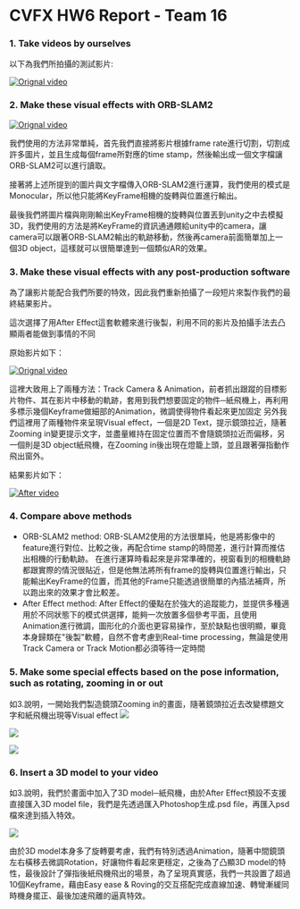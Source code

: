 # CVFX HW6 Report - Team 16

### 1. Take videos by ourselves
以下為我們所拍攝的測試影片:

[![Orignal video](http://img.youtube.com/vi/3TmlKczMQds/0.jpg)](https://youtu.be/3TmlKczMQds)

### 2. Make these visual effects with ORB-SLAM2

[![Orignal video](http://img.youtube.com/vi/C8XTWXcMIWc/0.jpg)](https://youtu.be/C8XTWXcMIWc)

我們使用的方法非常單純，首先我們直接將影片根據frame rate進行切割，切割成許多圖片，並且生成每個frame所對應的time stamp，然後輸出成一個文字檔讓ORB-SLAM2可以進行讀取。

接著將上述所提到的圖片與文字檔傳入ORB-SLAM2進行運算，我們使用的模式是Monocular，所以他只能將KeyFrame相機的旋轉與位置進行輸出。

最後我們將圖片檔與剛剛輸出KeyFrame相機的旋轉與位置丟到unity之中去模擬3D，我們使用的方法是將KeyFrame的資訊通通餵給unity中的camera，讓camera可以跟著ORB-SLAM2輸出的軌跡移動，然後再camera前面簡單加上一個3D object，這樣就可以很簡單達到一個類似AR的效果。

### 3. Make these visual effects with any post-production software

為了讓影片能配合我們所要的特效，因此我們重新拍攝了一段短片來製作我們的最終結果影片。

這次選擇了用After Effect這套軟體來進行後製，利用不同的影片及拍攝手法去凸顯兩者能做到事情的不同

原始影片如下：

[![Orignal video](http://img.youtube.com/vi/IpXLfVhbmdY/0.jpg)](https://youtu.be/IpXLfVhbmdY)

這裡大致用上了兩種方法：Track Camera & Animation，前者抓出跟蹤的目標影片物件、其在影片中移動的軌跡，套用到我們想要固定的物件─紙飛機上，再利用多標示幾個Keyframe做細部的Animation，微調使得物件看起來更加固定
另外我們這裡用了兩種物件來呈現Visual effect，一個是2D Text，提示鏡頭拉近，隨著Zooming in變更提示文字，並盡量維持在固定位置而不會隨鏡頭拉近而偏移，另一個則是3D object紙飛機，在Zooming in後出現在燈籠上頭，並且跟著彈指動作飛出窗外。

結果影片如下：

[![After video](http://img.youtube.com/vi/vIIGvNa-YIc/0.jpg)](https://youtu.be/vIIGvNa-YIc)

### 4. Compare above methods
* ORB-SLAM2 method:
ORB-SLAM2使用的方法很單純，他是將影像中的feature進行對位、比較之後，再配合time stamp的時間差，進行計算而推估出相機的行動軌跡。
在進行運算時看起來是非常準確的，視窗看到的相機軌跡都跟實際的情況很貼近，但是他無法將所有frame的旋轉與位置進行輸出，只能輸出KeyFrame的位置，而其他的Frame只能透過很簡單的內插法補齊，所以跑出來的效果才會比較差。
* After Effect method:
After Effect的優點在於強大的追蹤能力，並提供多種適用於不同狀態下的模式供選擇，能夠一次放置多個參考平面，且使用Animation進行微調，圖形化的介面也更容易操作，至於缺點也很明顯，畢竟本身歸類在"後製"軟體，自然不會考慮到Real-time processing，無論是使用Track Camera or Track Motion都必須等待一定時間 

### 5. Make some special effects based on the pose information, such as rotating, zooming in or out

如3.說明，一開始我們製造鏡頭Zooming in的畫面，隨著鏡頭拉近去改變標題文字和紙飛機出現等Visual effect
![](https://i.imgur.com/m9bSQxZ.png)

![](https://i.imgur.com/PtGQPYO.png)

![](https://i.imgur.com/QiFE0LA.png)


### 6. Insert a 3D model to your video

如3.說明，我們於畫面中加入了3D model─紙飛機，由於After Effect預設不支援直接匯入3D model file，我們是先透過匯入Photoshop生成.psd file，再匯入psd檔來達到插入特效。

![](https://i.imgur.com/xJDrKz6.png)

由於3D model本身多了旋轉要考慮，我們有特別透過Animation，隨著中間鏡頭左右橫移去微調Rotation，好讓物件看起來更穩定，之後為了凸顯3D model的特性，最後設計了彈指後紙飛機飛出的場景，為了呈現真實感，我們一共設置了超過10個Keyframe，藉由Easy ease & Roving的交互搭配完成直線加速、轉彎漸緩同時機身擺正、最後加速飛離的逼真特效。


